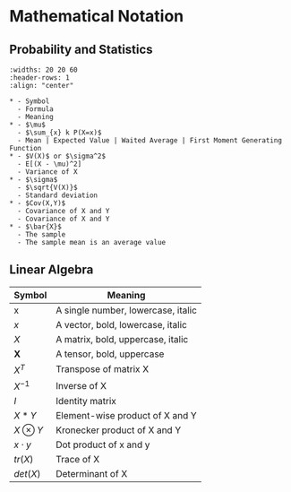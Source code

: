 ```{title} Mathematical Notation and Symbols
```

# Mathematical Notation

## Probability and Statistics

```{list-table}
:widths: 20 20 60
:header-rows: 1
:align: "center"

* - Symbol
  - Formula
  - Meaning
* - $\mu$
  - $\sum_{x} k P(X=x)$
  - Mean | Expected Value | Waited Average | First Moment Generating Function
* - $V(X)$ or $\sigma^2$ 
  - E[(X - \mu)^2]
  - Variance of X
* - $\sigma$
  - $\sqrt{V(X)}$
  - Standard deviation
* - $Cov(X,Y)$ 
  - Covariance of X and Y
  - Covariance of X and Y
* - $\bar{X}$
  - The sample 
  - The sample mean is an average value

```


## Linear Algebra

| Symbol        | Meaning                            |
|---------------|------------------------------------|
| x             | A single number, lowercase, italic |
| $x$           | A vector, bold, lowercase, italic  |
| $X$           | A matrix, bold, uppercase, italic  |
| $\textbf{X}$  | A tensor, bold, uppercase          |
| $X^T$         | Transpose of matrix X              |
| $X^{-1}$      | Inverse of X                       |
| $I$           | Identity matrix                    |
| $X*Y$         | Element-wise product of X and Y    |
| $X \otimes Y$ | Kronecker product of X and Y       |
| $x \cdot y$   | Dot product of x and y             |
| $tr(X)$       | Trace of X                         |
| $det(X)$      | Determinant of X                   |
